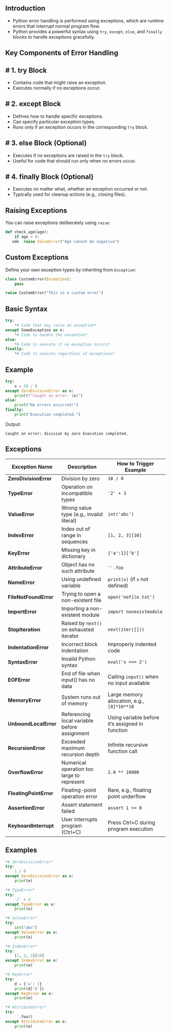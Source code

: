 ## **Introduction**

- Python error handling is performed using exceptions, which are runtime errors that interrupt normal program flow.
- Python provides a powerful syntax using `try`, `except`, `else`, and `finally` blocks to handle exceptions gracefully.

## **Key Components of Error Handling**

## **# 1. try Block**

- Contains code that might raise an exception.
- Executes normally if no exceptions occur.

## **# 2. except Block**

- Defines how to handle specific exceptions.
- Can specify particular exception types.
- Runs only if an exception occurs in the corresponding `try` block.

## **# 3. else Block (Optional)**

- Executes if no exceptions are raised in the `try` block.
- Useful for code that should run only when no errors occur.

## **# 4. finally Block (Optional)**

- Executes no matter what, whether an exception occurred or not.
- Typically used for cleanup actions (e.g., closing files).

## **Raising Exceptions**

You can raise exceptions deliberately using `raise`:

```python
def check_age(age):
    if age < 0:
   ode  raise ValueError("Age cannot be negative")
```

## **Custom Exceptions**

Define your own exception types by inheriting from `Exception`:

```python
class CustomError(Exception):
    pass

raise CustomError("This is a custom error")
```

## **Basic Syntax**

```python
try:
    *# Code that may raise an exception*
except SomeException as e:
    *# Code to handle the exception*
else:
    *# Code to execute if no exception occurs*
finally:
    *# Code to execute regardless of exceptions*
```

## **Example**

```python
try:
    x = 10 / 0
except ZeroDivisionError as e:
    print(f"Caught an error: {e}")
else:
    print("No errors occurred!")
finally:
    print("Execution completed.")
```

Output:

`Caught an error: division by zero
Execution completed.`

## **Exceptions**

| Exception Name | Description | How to Trigger Example |
| --- | --- | --- |
| **ZeroDivisionError** | Division by zero | `10 / 0` |
| **TypeError** | Operation on incompatible types | `'2' + 3` |
| **ValueError** | Wrong value type (e.g., invalid literal) | `int('abc')` |
| **IndexError** | Index out of range in sequences | `[1, 2, 3][10]` |
| **KeyError** | Missing key in dictionary | `{'a':1}['b']` |
| **AttributeError** | Object has no such attribute | `''.foo` |
| **NameError** | Using undefined variable | `print(x)` (if `x` not defined) |
| **FileNotFoundError** | Trying to open a non-existent file | `open('nofile.txt')` |
| **ImportError** | Importing a non-existent module | `import nonexistmodule` |
| **StopIteration** | Raised by `next()` on exhausted iterator | `next(iter([]))` |
| **IndentationError** | Incorrect block indentation | Improperly indented code |
| **SyntaxError** | Invalid Python syntax | `eval('x === 2')` |
| **EOFError** | End of file when input() has no data | Calling `input()` when no input available |
| **MemoryError** | System runs out of memory | Large memory allocation, e.g., `[0]*10**10` |
| **UnboundLocalError** | Referencing local variable before assignment | Using variable before it’s assigned in function |
| **RecursionError** | Exceeded maximum recursion depth | Infinite recursive function call |
| **OverflowError** | Numerical operation too large to represent | `2.0 ** 10000` |
| **FloatingPointError** | Floating-point operation error | Rare, e.g., floating point underflow |
| **AssertionError** | Assert statement failed | `assert 1 == 0` |
| **KeyboardInterrupt** | User interrupts program (Ctrl+C) | Press Ctrl+C during program execution |

## **Examples**

```python
*# ZeroDivisionError*
try:
    1 / 0
except ZeroDivisionError as e:
    print(e)

*# TypeError*
try:
    '2' + 3
except TypeError as e:
    print(e)

*# ValueError*
try:
    int("abc")
except ValueError as e:
    print(e)

*# IndexError*
try:
    [1, 2, 3][10]
except IndexError as e:
    print(e)

*# KeyError*
try:
    d = {'a': 1}
    print(d['b'])
except KeyError as e:
    print(e)

*# AttributeError*
try:
    ''.foo()
except AttributeError as e:
    print(e)
```